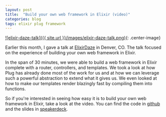 ```yaml
---
layout: post
title:  "Build your own web framework in Elixir (video)"
categories: blog
tags: elixir plug framework
---
```


[![elixir-daze-talk]({{ site.url }}/images/elixir-daze-talk.png)][youtube]{: .center-image}

Earlier this month, I gave a talk at [ElixirDaze] in Denver, CO. The talk
focused on the experience of building your own web framework in Elixir.

In the span of 30 minutes, we were able to build a web framework in Elixir
complete with a router, controllers, and templates. We took a look at how Plug
has already done most of the work for us and at how we can leverage such a
powerful abstraction to extend what it gives us. We even looked at how to make
our templates render blazingly fast by compiling them into functions.

So if you're interested in seeing how easy it is to build your own web framework
in Elixir, take a look at the video. You can find the code in
[github] and the slides in [speakerdeck].


[ElixirDaze]: http://www.elixirdaze.com/
[github]: https://github.com/germsvel/daze
[youtube]: https://www.youtube.com/watch?v=Z0Z4wu4CPgQ&t=8s
[speakerdeck]: https://speakerdeck.com/germsvel/build-your-own-web-framework-in-elixir
